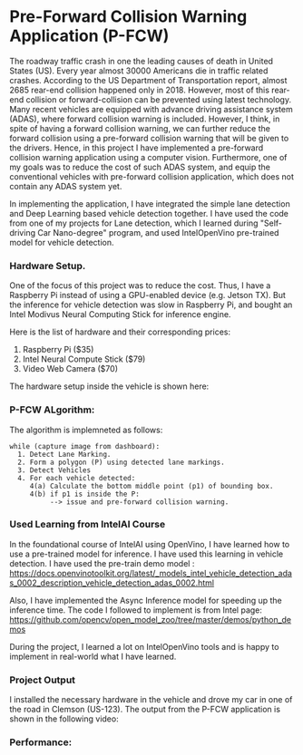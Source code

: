 # Pre-Forward Collision Warning Application (P-FCW)

The roadway traffic crash in one the leading causes of death in United States (US). Every year almost 30000 Americans die in traffic related crashes. According to the US Department of Transportation report, almost 2685 rear-end collision happened only in 2018. However, most of this rear-end collision or forward-collision can be prevented using latest technology. Many recent vehicles are equipped with advance driving assistance system (ADAS), where forward collision warning is included. However, I think, in spite of having a forward collision warning, we can further reduce the forward collision using a pre-forward collision warning that will be given to the drivers. Hence, in this project I have implemented a pre-forward collision warning application using a computer vision. Furthermore, one of my goals was to reduce the cost of such ADAS system, and equip the conventional vehicles with pre-forward collision application, which does not contain any ADAS system yet.


In implementing the application, I have integrated the simple lane detection and Deep Learning based vehicle detection together. I have used the code from one of my projects for Lane detection, which I learned during "Self-driving Car Nano-degree" program, and used IntelOpenVino pre-trained model for vehicle detection.



### Hardware Setup.


One of the focus of this project was to reduce the cost. Thus, I have a Raspberry Pi instead of using a GPU-enabled device (e.g. Jetson TX).
But the inference for vehicle detection was slow in Raspberry Pi, and bought an Intel Modivus Neural Computing Stick for inference engine.

Here is the list of hardware and their corresponding prices:


1. Raspberry Pi ($35)
2. Intel Neural Compute Stick ($79)
3. Video Web Camera ($70)

The hardware setup inside the vehicle is shown here:



### P-FCW ALgorithm:
The algorithm is implemneted as follows:
```
while (capture image from dashboard):
  1. Detect Lane Marking.
  2. Form a polygon (P) using detected lane markings.
  3. Detect Vehicles
  4. For each vehicle detected:
     4(a) Calculate the bottom middle point (p1) of bounding box.
     4(b) if p1 is inside the P:
          --> issue and pre-forward collision warning.
```
### Used Learning from IntelAI Course
In the foundational course of IntelAI using OpenVino, I have learned how to use a pre-trained model for inference. I have used this learning in vehicle detection. I have used the pre-train demo model : https://docs.openvinotoolkit.org/latest/_models_intel_vehicle_detection_adas_0002_description_vehicle_detection_adas_0002.html


Also, I have implemented  the Async Inference model for speeding up the inference time. The code I followed to implement is from Intel page:
https://github.com/opencv/open_model_zoo/tree/master/demos/python_demos


During the project, I learned a lot on IntelOpenVino tools and is happy to implement in real-world what I have learned.



### Project Output
I installed the necessary hardware in the vehicle and drove my car in one of the road in Clemson (US-123). The output from the P-FCW application is shown in the following video:


### Performance:
